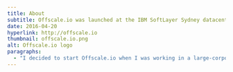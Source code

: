 ```yaml
---
title: About
subtitle: Offscale.io was launched at the IBM SoftLayer Sydney datacentre launch
date: 2016-04-20
hyperlink: http://offscale.io
thumbnail: offscale.io.png
alt: Offscale.io logo
paragraphs:
  - "I decided to start Offscale.io when I was working in a large-corporate. They had a plethora of private clouds from various providers (and versions). Deploying Mesos clusters to link their entire backbone, establishing global CI/CD pipelines and encouraging heterogeneous storage layers would facilitate increased agility, and most importantly: increased resource utilisation. Projections for <b>first-year cost savings were over 100m.</b>"
---
```

